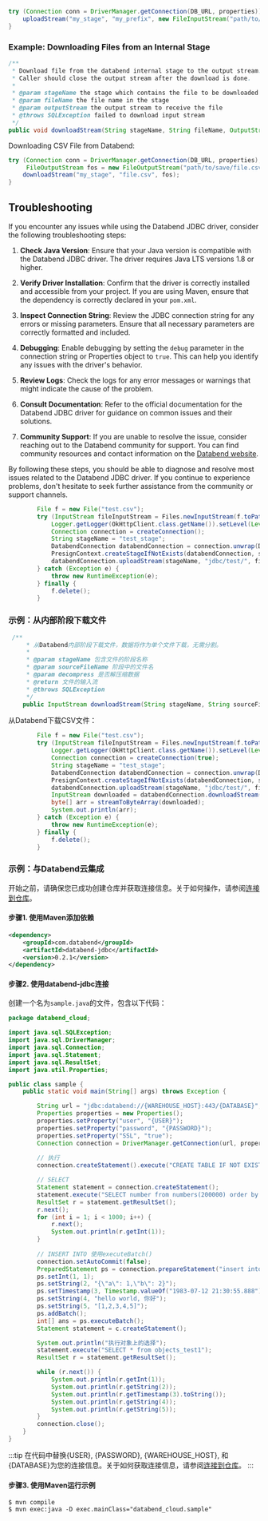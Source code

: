 ```java
try (Connection conn = DriverManager.getConnection(DB_URL, properties)) {
    uploadStream("my_stage", "my_prefix", new FileInputStream("path/to/your/file.csv"), "file.csv", new File("path/to/your/file.csv").length(), false);
}
```

### Example: Downloading Files from an Internal Stage

```java
/**
 * Download file from the databend internal stage to the output stream.
 * Caller should close the output stream after the download is done.
 *
 * @param stageName the stage which contains the file to be downloaded
 * @param fileName the file name in the stage
 * @param outputStream the output stream to receive the file
 * @throws SQLException failed to download input stream
 */
public void downloadStream(String stageName, String fileName, OutputStream outputStream) throws SQLException;
```

Downloading CSV File from Databend:

```java
try (Connection conn = DriverManager.getConnection(DB_URL, properties);
     FileOutputStream fos = new FileOutputStream("path/to/save/file.csv")) {
    downloadStream("my_stage", "file.csv", fos);
}
```

## Troubleshooting

If you encounter any issues while using the Databend JDBC driver, consider the following troubleshooting steps:

1. **Check Java Version**: Ensure that your Java version is compatible with the Databend JDBC driver. The driver requires Java LTS versions 1.8 or higher.

2. **Verify Driver Installation**: Confirm that the driver is correctly installed and accessible from your project. If you are using Maven, ensure that the dependency is correctly declared in your `pom.xml`.

3. **Inspect Connection String**: Review the JDBC connection string for any errors or missing parameters. Ensure that all necessary parameters are correctly formatted and included.

4. **Debugging**: Enable debugging by setting the `debug` parameter in the connection string or Properties object to `true`. This can help you identify any issues with the driver's behavior.

5. **Review Logs**: Check the logs for any error messages or warnings that might indicate the cause of the problem.

6. **Consult Documentation**: Refer to the official documentation for the Databend JDBC driver for guidance on common issues and their solutions.

7. **Community Support**: If you are unable to resolve the issue, consider reaching out to the Databend community for support. You can find community resources and contact information on the [Databend website](https://www.databend.com).

By following these steps, you should be able to diagnose and resolve most issues related to the Databend JDBC driver. If you continue to experience problems, don't hesitate to seek further assistance from the community or support channels.

```java
        File f = new File("test.csv");
        try (InputStream fileInputStream = Files.newInputStream(f.toPath())) {
            Logger.getLogger(OkHttpClient.class.getName()).setLevel(Level.ALL);
            Connection connection = createConnection();
            String stageName = "test_stage";
            DatabendConnection databendConnection = connection.unwrap(DatabendConnection.class);
            PresignContext.createStageIfNotExists(databendConnection, stageName);
            databendConnection.uploadStream(stageName, "jdbc/test/", fileInputStream, "test.csv", f.length(), false);
        } catch (Exception e) {
            throw new RuntimeException(e);
        } finally {
            f.delete();
        }
```

### 示例：从内部阶段下载文件

```java
 /**
     * 从Databend内部阶段下载文件，数据将作为单个文件下载，无需分割。
     *
     * @param stageName 包含文件的阶段名称
     * @param sourceFileName 阶段中的文件名
     * @param decompress 是否解压缩数据
     * @return 文件的输入流
     * @throws SQLException
     */
    public InputStream downloadStream(String stageName, String sourceFileName, boolean decompress) throws SQLException;
```

从Databend下载CSV文件：
```Java
        File f = new File("test.csv");
        try (InputStream fileInputStream = Files.newInputStream(f.toPath())) {
            Logger.getLogger(OkHttpClient.class.getName()).setLevel(Level.ALL);
            Connection connection = createConnection(true);
            String stageName = "test_stage";
            DatabendConnection databendConnection = connection.unwrap(DatabendConnection.class);
            PresignContext.createStageIfNotExists(databendConnection, stageName);
            databendConnection.uploadStream(stageName, "jdbc/test/", fileInputStream, "test.csv", f.length(), false);
            InputStream downloaded = databendConnection.downloadStream(stageName, "jdbc/test/test.csv", false);
            byte[] arr = streamToByteArray(downloaded);
            System.out.println(arr);
        } catch (Exception e) {
            throw new RuntimeException(e);
        } finally {
            f.delete();
        }
```

### 示例：与Databend云集成

开始之前，请确保您已成功创建仓库并获取连接信息。关于如何操作，请参阅[连接到仓库](/guides/cloud/using-databend-cloud/warehouses#connecting)。

#### 步骤1. 使用Maven添加依赖

```xml
<dependency>
    <groupId>com.databend</groupId>
    <artifactId>databend-jdbc</artifactId>
    <version>0.2.1</version>
</dependency>
```

#### 步骤2. 使用databend-jdbc连接

创建一个名为`sample.java`的文件，包含以下代码：

```java
package databend_cloud;

import java.sql.SQLException;
import java.sql.DriverManager;
import java.sql.Connection;
import java.sql.Statement;
import java.sql.ResultSet;
import java.util.Properties;

public class sample {
    public static void main(String[] args) throws Exception {

        String url = "jdbc:databend://{WAREHOUSE_HOST}:443/{DATABASE}";
        Properties properties = new Properties();
        properties.setProperty("user", "{USER}");
        properties.setProperty("password", "{PASSWORD}");
        properties.setProperty("SSL", "true");
        Connection connection = DriverManager.getConnection(url, properties);
        
        // 执行
        connection.createStatement().execute("CREATE TABLE IF NOT EXISTS sample_test(id TINYINT, obj VARIANT, d TIMESTAMP, s String, arr ARRAY(INT64)) Engine = Fuse");

        // SELECT
        Statement statement = connection.createStatement();
        statement.execute("SELECT number from numbers(200000) order by number");
        ResultSet r = statement.getResultSet();
        r.next();
        for (int i = 1; i < 1000; i++) {
            r.next();
            System.out.println(r.getInt(1));
        }
        
        // INSERT INTO 使用executeBatch()
        connection.setAutoCommit(false);
        PreparedStatement ps = connection.prepareStatement("insert into sample_test values");
        ps.setInt(1, 1);
        ps.setString(2, "{\"a\": 1,\"b\": 2}");
        ps.setTimestamp(3, Timestamp.valueOf("1983-07-12 21:30:55.888"));
        ps.setString(4, "hello world, 你好");
        ps.setString(5, "[1,2,3,4,5]");
        ps.addBatch();
        int[] ans = ps.executeBatch();
        Statement statement = c.createStatement();

        System.out.println("执行对象上的选择");
        statement.execute("SELECT * from objects_test1");
        ResultSet r = statement.getResultSet();

        while (r.next()) {
            System.out.println(r.getInt(1));
            System.out.println(r.getString(2));
            System.out.println(r.getTimestamp(3).toString());
            System.out.println(r.getString(4));
            System.out.println(r.getString(5));
        }
        connection.close();
    }
}
```

:::tip
在代码中替换{USER}, {PASSWORD}, {WAREHOUSE_HOST}, 和 {DATABASE}为您的连接信息。关于如何获取连接信息，请参阅[连接到仓库](/guides/cloud/using-databend-cloud/warehouses#connecting)。
:::

#### 步骤3. 使用Maven运行示例

```shell
$ mvn compile
$ mvn exec:java -D exec.mainClass="databend_cloud.sample"
```